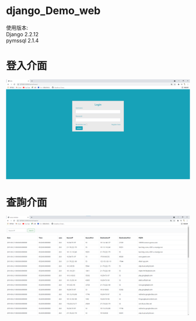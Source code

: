 # django_Demo_web
使用版本:  
Django 2.2.12  
pymssql 2.1.4  
# 登入介面
![image](picture/login.png)
# 查詢介面
![image](picture/query_interface.png)

